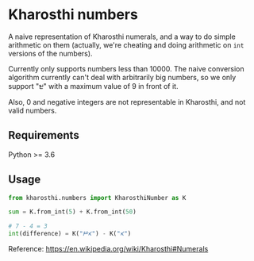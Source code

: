 # Kharosthi numbers
A naive representation of Kharosthi numerals, and a way to do simple arithmetic on them (actually, we're cheating and doing arithmetic on `int` versions of the numbers).

Currently only supports numbers less than 10000. The naive conversion algorithm currently can't deal with arbitrarily big numbers, so we only support "𐩇" with a maximum value of 9 in front of it.

Also, 0 and negative integers are not representable in Kharosthi, and not valid numbers.

## Requirements
Python >= 3.6

## Usage
```python
from kharosthi.numbers import KharosthiNumber as K

sum = K.from_int(5) + K.from_int(50)

# 7 - 4 = 3
int(difference) = K("𐩃𐩂") - K("𐩃")
```

Reference: https://en.wikipedia.org/wiki/Kharosthi#Numerals
